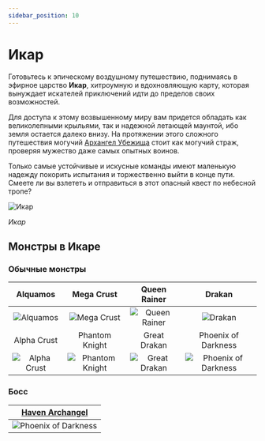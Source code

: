 ```yaml
---
sidebar_position: 10
---
```


# Икар

Готовьтесь к эпическому воздушному путешествию, поднимаясь в эфирное царство **Икар**, хитроумную и вдохновляющую карту, которая вынуждает искателей приключений идти до пределов своих возможностей.

Для доступа к этому возвышенному миру вам придется обладать как великолепными крыльями, так и надежной летающей маунтой, ибо земля остается далеко внизу. На протяжении этого сложного путешествия могучий [Архангел Убежища](/special-monsters/mini-bosses/haven-archangel) стоит как могучий страж, проверяя мужество даже самых опытных воинов.

Только самые устойчивые и искусные команды имеют маленькую надежду покорить испытания и торжественно выйти в конце пути. Смеете ли вы взлететь и отправиться в этот опасный квест по небесной тропе?

![Икар](/img/maps/icarus.webp)

_Икар_

## Монстры в Икаре

### Обычные монстры

|                       Alquamos                       |                         Mega Crust                         |                      Queen Rainer                      |                                Drakan                                |
| :--------------------------------------------------: | :--------------------------------------------------------: | :----------------------------------------------------: | :------------------------------------------------------------------: |
|    ![Alquamos](/img/monsters/icarus/alquamos.jpg)    |     ![Mega Crust](/img/monsters/icarus/mega-crust.jpg)     | ![Queen Rainer](/img/monsters/icarus/queen-rainer.jpg) |              ![Drakan](/img/monsters/icarus/drakan.jpg)              |
|                     Alpha Crust                      |                       Phantom Knight                       |                      Great Drakan                      |                         Phoenix of Darkness                          |
| ![Alpha Crust](/img/monsters/icarus/alpha-crust.jpg) | ![Phantom Knight](/img/monsters/icarus/phantom-knight.jpg) | ![Great Drakan](/img/monsters/icarus/great-drakan.jpg) | ![Phoenix of Darkness](/img/monsters/icarus/phoenix-of-darkness.jpg) |

### Босс

|     [Haven Archangel](/special-monsters/mini-bosses/haven-archangel)     |
| :----------------------------------------------------------------------: |
| ![Phoenix of Darkness](/img/monsters/special/others/haven-archangel.jpg) |
